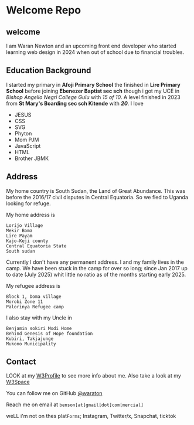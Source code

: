 # Welcome Repo

## welcome

I am Waran Newton and an upcoming front end developer who started learning web design in 2024 when out of school due to financial troubles.

## Education Background

I started my primary in **Afoji Primary School** the finished in **Lire Primary School** before joining **Ebenezer Baptist sec sch** though i got my UCE in *Bishop Angello Negri College Gulu* with *15 of 10*. A level finished in 2023 from **St Mary's Boarding sec sch Kitende** with ***20***. I love

- JESUS
- CSS
- SVG
- Phyton
- Mom PJM
- JavaScript
- HTML
- Brother JBMK

## Address

My home country is South Sudan, the Land of Great Abundance. This was before the 2016/17 civil disputes in Central Equatoria. So we fled to Uganda looking for refuge.

My home address is
```
Lorijo Village  
Mekir Boma  
Lire Payam 
Kajo-Keji county
Central Equatoria State 
South sudan
```

Currently I don't have any permanent address. I and my family lives in the camp. We have been stuck in the camp for over so long; since Jan 2017 up to date (July 2025) whit little no ratio as of the months starting early 2025.

My refugee address is

```
Block 1, Doma village  
Morobi Zone 11  
Palorinya Refugee camp
```

I also stay with my Uncle in

```
Benjamin sokiri Modi Home
Behind Genesis of Hope foundation
Kubiri, Takjajunge
Mukono Municipality
```

## Contact

LOOK at my [W3Profile](https://w3profile.com/waraton) to see more info about me. Also take a look at my [W3Space](https://waraton.w3paces.com/)

You can follow me on GitHub [@waraton](httpswww.github.com/waraton)

Reach me on email at `benson[at]gmail[dot]com[mercial]`

weLL i'm not on thes plat`Forms`; Instagram, Twitter/x, Snapchat, ticktok
